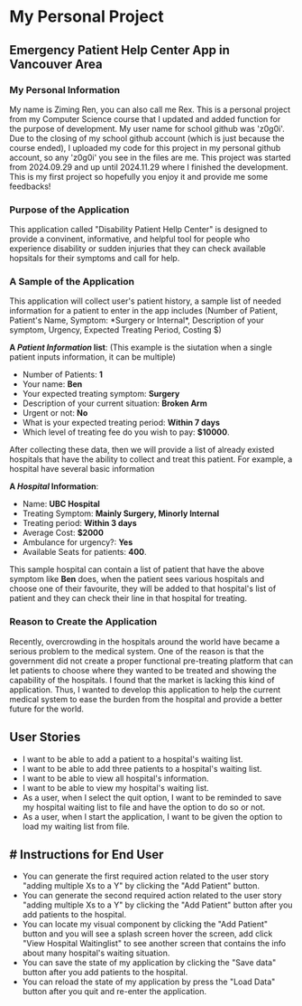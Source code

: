 # My Personal Project
<h2>Emergency Patient Help Center App in Vancouver Area</h2>

<h3> My Personal Information </h3>
  My name is Ziming Ren, you can also call me Rex. This is a personal project from my Computer Science course that I updated and added function for 
  the purpose of development. My user name for school github was 'z0g0i'. Due to the closing of my school github account (which is just because the course ended), I uploaded my code for this project in my personal github account, so any 'z0g0i' you see in the files are me. This project was started from 2024.09.29 and up until 2024.11.29 where I finished the development. This is my first project so hopefully you enjoy it and provide me some feedbacks!
<h3>Purpose of the Application</h3>
This application called "Disability Patient Hellp Center" is designed to provide a convinent, informative,
and helpful tool for people who experience disability or sudden injuries that they can check available hopsitals for their symptoms and call for help. 
<h3>A Sample of the Application</h3>
This application will collect user's patient history, a sample list of needed information for a patient to enter in the app includes
(Number of Patient, Patient's Name, Symptom: *Surgery or Internal*, Description of your symptom, Urgency, Expected Treating Period, Costing $)

**A *Patient Information* list**: (This example is the siutation when a single patient inputs information, it can be multiple)
- Number of Patients: **1**
- Your name: **Ben**
- Your expected treating symptom: **Surgery**
- Description of your current situation: **Broken Arm**
- Urgent or not: **No**
- What is your expected treating period: **Within 7 days**
- Which level of treating fee do you wish to pay: **$10000**.

After collecting these data, then we will provide a list of already existed hospitals that have the ability to collect and treat this patient. For example, a hospital have several basic information

**A *Hospital* Information**:
- Name: **UBC Hospital**
- Treating Symptom: **Mainly Surgery, Minorly Internal**
- Treating period: **Within 3 days**
- Average Cost: **$2000**
- Ambulance for urgency?: **Yes**
- Available Seats for patients: **400**. 

This sample hospital can contain a list of patient that have the above symptom like **Ben** does, when the patient sees various hospitals and choose one of their favourite, they will be added to that hospital's list of patient and they can check their line in that hospital for treating.

<h3>Reason to Create the Application</h3>
Recently, overcrowding in the hospitals around the world have became a serious problem to the medical system. One of the reason is that the government did not create a proper functional pre-treating platform that can let patients to choose where they wanted to be treated and showing the capability of the hospitals. I found that the market is lacking this kind of application. Thus, I wanted to develop this application to help the current medical system to ease the burden from the hospital and provide a better future for the world.


<h2>User Stories</h2>

- I want to be able to add a patient to a hospital's waiting list.
- I want to be able to add three patients to a hospital's waiting list.
- I want to be able to view all hospital's information.
- I want to be able to view my hospital's waiting list.
- As a user, when I select the quit option, I want to be reminded to save my hospital waiting list to file and have the option to do so or not.
- As a user, when I start the application, I want to be given the option to load my waiting list from file.

<h2># Instructions for End User</h2>

- You can generate the first required action related to the user story "adding multiple Xs to a Y" by clicking the "Add Patient" button.
- You can generate the second required action related to the user story "adding multiple Xs to a Y" by clicking the "Add Patient" button after you add 
  patients to the hospital.
- You can locate my visual component by clicking the "Add Patient" button and you will see a splash screen hover the screen,
  add click "View Hospital Waitinglist" to see another screen that contains the info about many hospital's waiting situation.
- You can save the state of my application by clicking the "Save data" button after you add 
  patients to the hospital.
- You can reload the state of my application by press the "Load Data" button after you quit and re-enter the application.
